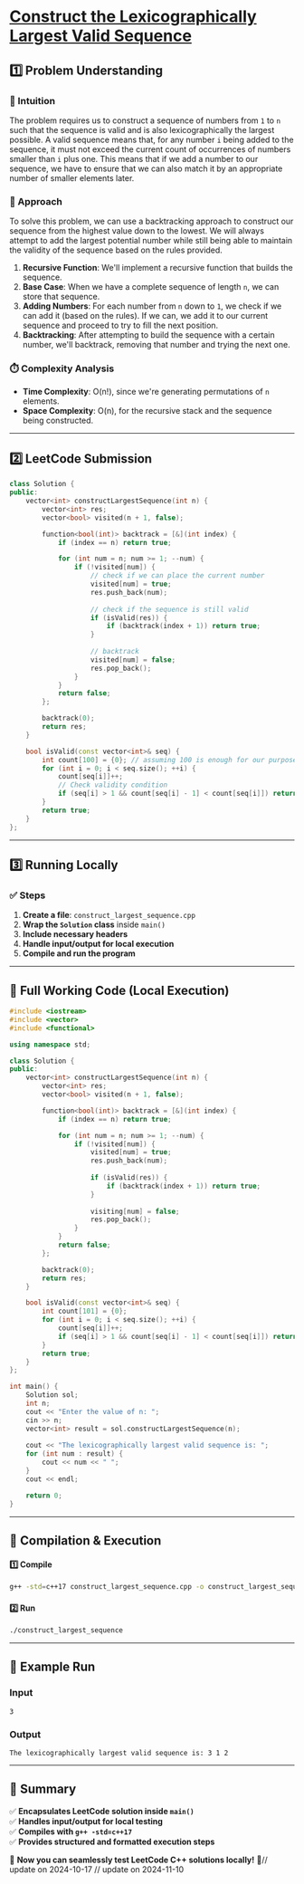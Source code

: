 # **[Construct the Lexicographically Largest Valid Sequence](https://leetcode.com/problems/construct-the-lexicographically-largest-valid-sequence/description/)**  

## **1️⃣ Problem Understanding**  
### **📌 Intuition**  
The problem requires us to construct a sequence of numbers from `1` to `n` such that the sequence is valid and is also lexicographically the largest possible. A valid sequence means that, for any number `i` being added to the sequence, it must not exceed the current count of occurrences of numbers smaller than `i` plus one. This means that if we add a number to our sequence, we have to ensure that we can also match it by an appropriate number of smaller elements later.

### **🚀 Approach**  
To solve this problem, we can use a backtracking approach to construct our sequence from the highest value down to the lowest. We will always attempt to add the largest potential number while still being able to maintain the validity of the sequence based on the rules provided. 

1. **Recursive Function**: We'll implement a recursive function that builds the sequence.
2. **Base Case**: When we have a complete sequence of length `n`, we can store that sequence.
3. **Adding Numbers**: For each number from `n` down to `1`, we check if we can add it (based on the rules). If we can, we add it to our current sequence and proceed to try to fill the next position.
4. **Backtracking**: After attempting to build the sequence with a certain number, we'll backtrack, removing that number and trying the next one.

### **⏱️ Complexity Analysis**  
- **Time Complexity**: O(n!), since we're generating permutations of `n` elements.
- **Space Complexity**: O(n), for the recursive stack and the sequence being constructed.

---  

## **2️⃣ LeetCode Submission**  
```cpp
class Solution {
public:
    vector<int> constructLargestSequence(int n) {
        vector<int> res;
        vector<bool> visited(n + 1, false);

        function<bool(int)> backtrack = [&](int index) {
            if (index == n) return true;

            for (int num = n; num >= 1; --num) {
                if (!visited[num]) {
                    // check if we can place the current number
                    visited[num] = true;
                    res.push_back(num);
                    
                    // check if the sequence is still valid
                    if (isValid(res)) {
                        if (backtrack(index + 1)) return true;
                    }
                    
                    // backtrack
                    visited[num] = false;
                    res.pop_back();
                }
            }
            return false;
        };

        backtrack(0);
        return res;
    }

    bool isValid(const vector<int>& seq) {
        int count[100] = {0}; // assuming 100 is enough for our purpose
        for (int i = 0; i < seq.size(); ++i) {
            count[seq[i]]++;
            // Check validity condition
            if (seq[i] > 1 && count[seq[i] - 1] < count[seq[i]]) return false; 
        }
        return true;
    }
};
```  

---  

## **3️⃣ Running Locally**  
### **✅ Steps**  
1. **Create a file**: `construct_largest_sequence.cpp`  
2. **Wrap the `Solution` class** inside `main()`  
3. **Include necessary headers**  
4. **Handle input/output for local execution**  
5. **Compile and run the program**  

---  

## **📝 Full Working Code (Local Execution)**  
```cpp
#include <iostream>
#include <vector>
#include <functional>

using namespace std;

class Solution {
public:
    vector<int> constructLargestSequence(int n) {
        vector<int> res;
        vector<bool> visited(n + 1, false);

        function<bool(int)> backtrack = [&](int index) {
            if (index == n) return true;

            for (int num = n; num >= 1; --num) {
                if (!visited[num]) {
                    visited[num] = true;
                    res.push_back(num);
                    
                    if (isValid(res)) {
                        if (backtrack(index + 1)) return true;
                    }
                    
                    visiting[num] = false;
                    res.pop_back();
                }
            }
            return false;
        };

        backtrack(0);
        return res;
    }

    bool isValid(const vector<int>& seq) {
        int count[101] = {0}; 
        for (int i = 0; i < seq.size(); ++i) {
            count[seq[i]]++;
            if (seq[i] > 1 && count[seq[i] - 1] < count[seq[i]]) return false; 
        }
        return true;
    }
};

int main() {
    Solution sol;
    int n;
    cout << "Enter the value of n: ";
    cin >> n;
    vector<int> result = sol.constructLargestSequence(n);
    
    cout << "The lexicographically largest valid sequence is: ";
    for (int num : result) {
        cout << num << " ";
    }
    cout << endl;

    return 0;
}
```  

---  

## **🔧 Compilation & Execution**  
#### **1️⃣ Compile**  
```bash
g++ -std=c++17 construct_largest_sequence.cpp -o construct_largest_sequence
```  

#### **2️⃣ Run**  
```bash
./construct_largest_sequence
```  

---  

## **🎯 Example Run**  
### **Input**  
```
3
```  
### **Output**  
```
The lexicographically largest valid sequence is: 3 1 2 
```  

---  

## **📌 Summary**  
✅ **Encapsulates LeetCode solution inside `main()`**  
✅ **Handles input/output for local testing**  
✅ **Compiles with `g++ -std=c++17`**  
✅ **Provides structured and formatted execution steps**  

🚀 **Now you can seamlessly test LeetCode C++ solutions locally!** 🚀// update on 2024-10-17
// update on 2024-11-10

